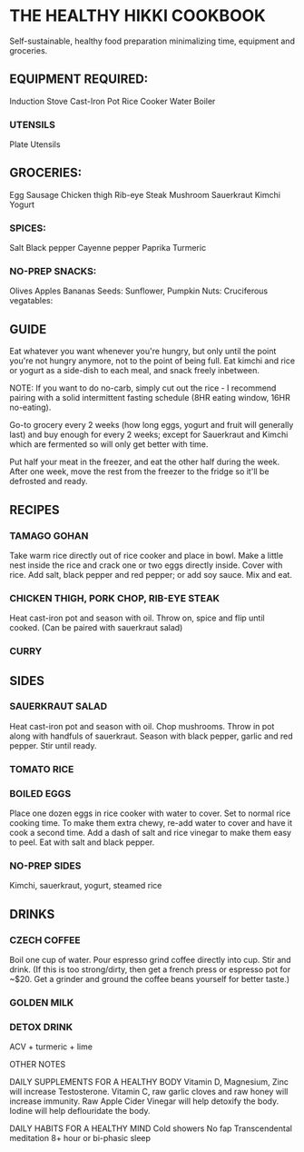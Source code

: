 # THE HEALTHY HIKKI COOKBOOK
Self-sustainable, healthy food preparation minimalizing time, equipment and groceries.

## EQUIPMENT REQUIRED:
Induction Stove
Cast-Iron Pot
Rice Cooker
Water Boiler

### UTENSILS
Plate
Utensils

## GROCERIES:
Egg
Sausage
Chicken thigh
Rib-eye Steak
Mushroom
Sauerkraut
Kimchi
Yogurt

### SPICES:
Salt
Black pepper
Cayenne pepper
Paprika
Turmeric

### NO-PREP SNACKS:
Olives
Apples
Bananas
Seeds: Sunflower, Pumpkin
Nuts: 
Cruciferous vegatables: 

## GUIDE
Eat whatever you want whenever you're hungry, but only until the point you're not hungry anymore, not to the point of being full. Eat kimchi and rice or yogurt as a side-dish to each meal, and snack freely inbetween.

NOTE: If you want to do no-carb, simply cut out the rice - I recommend pairing with a solid intermittent fasting schedule (8HR eating window, 16HR no-eating).

Go-to grocery every 2 weeks (how long eggs, yogurt and fruit will generally last) and buy enough for every 2 weeks; except for Sauerkraut and Kimchi which are fermented so will only get better with time. 

Put half your meat in the freezer, and eat the other half during the week. After one week, move the rest from the freezer to the fridge so it'll be defrosted and ready.

## RECIPES

### TAMAGO GOHAN
Take warm rice directly out of rice cooker and place in bowl.
Make a little nest inside the rice and crack one or two eggs directly inside.
Cover with rice.
Add salt, black pepper and red pepper; or add soy sauce.
Mix and eat.

### CHICKEN THIGH, PORK CHOP, RIB-EYE STEAK
Heat cast-iron pot and season with oil.
Throw on, spice and flip until cooked.
(Can be paired with sauerkraut salad)

### CURRY

## SIDES

### SAUERKRAUT SALAD
Heat cast-iron pot and season with oil.
Chop mushrooms.
Throw in pot along with handfuls of sauerkraut.
Season with black pepper, garlic and red pepper.
Stir until ready.

### TOMATO RICE

### BOILED EGGS
Place one dozen eggs in rice cooker with water to cover. 
Set to normal rice cooking time.
To make them extra chewy, re-add water to cover and have it cook a second time.
Add a dash of salt and rice vinegar to make them easy to peel.
Eat with salt and black pepper.

### NO-PREP SIDES
Kimchi, sauerkraut, yogurt, steamed rice

## DRINKS

### CZECH COFFEE
Boil one cup of water. 
Pour espresso grind coffee directly into cup. 
Stir and drink.
(If this is too strong/dirty, then get a french press or espresso pot for ~$20. Get a grinder and ground the coffee beans yourself for better taste.)

### GOLDEN MILK

### DETOX DRINK
ACV + turmeric + lime


OTHER NOTES

DAILY SUPPLEMENTS FOR A HEALTHY BODY
Vitamin D, Magnesium, Zinc will increase Testosterone.
Vitamin C, raw garlic cloves and raw honey will increase immunity.
Raw Apple Cider Vinegar will help detoxify the body.
Iodine will help deflouridate the body.

DAILY HABITS FOR A HEALTHY MIND
Cold showers
No fap
Transcendental meditation
8+ hour or bi-phasic sleep